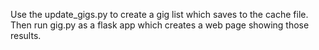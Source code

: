 Use the update_gigs.py to create a gig list which saves to the cache file.
Then run gig.py as a flask app which creates a web page showing those results.
